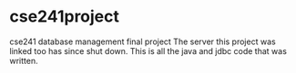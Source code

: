 # cse241project
cse241 database management final project
The server this project was linked too has since shut down. This is all the java and jdbc code that was written.

